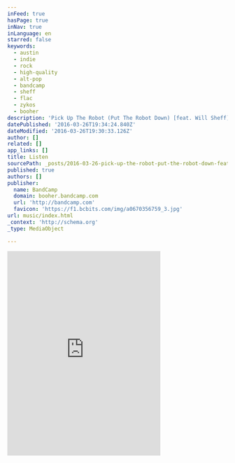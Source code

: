 ```yaml
---
inFeed: true
hasPage: true
inNav: true
inLanguage: en
starred: false
keywords:
  - austin
  - indie
  - rock
  - high-quality
  - alt-pop
  - bandcamp
  - sheff
  - flac
  - zykos
  - booher
description: 'Pick Up The Robot (Put The Robot Down) [feat. Will Sheff] by BOOHER, released 08 March 2016'
datePublished: '2016-03-26T19:34:24.840Z'
dateModified: '2016-03-26T19:30:33.126Z'
author: []
related: []
app_links: []
title: Listen
sourcePath: _posts/2016-03-26-pick-up-the-robot-put-the-robot-down-feat-will-sheff-b.md
published: true
authors: []
publisher:
  name: BandCamp
  domain: booher.bandcamp.com
  url: 'http://bandcamp.com'
  favicon: 'https://f1.bcbits.com/img/a0670356759_3.jpg'
url: music/index.html
_context: 'http://schema.org'
_type: MediaObject

---
```

<iframe src="https://cdn.embedly.com/widgets/media.html?src=https%3A%2F%2Fbandcamp.com%2FEmbeddedPlayer%2Fv%3D2%2Ftrack%3D1768927548%2Fsize%3Dlarge%2Flinkcol%3D0084B4%2Fnotracklist%3Dtrue%2Ftwittercard%3Dtrue%2F&amp;url=https%3A%2F%2Fbooher.bandcamp.com%2Ftrack%2Fpick-up-the-robot-put-the-robot-down-feat-will-sheff&amp;image=https%3A%2F%2Ff1.bcbits.com%2Fimg%2Fa0670356759_5.jpg&amp;key=b7d04c9b404c499eba89ee7072e1c4f7&amp;type=text%2Fhtml&amp;schema=bandcamp" width="350" height="467" scrolling="no" frameborder="0" allowfullscreen="allowfullscreen" style=""></iframe>